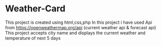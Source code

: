 # Weather-Card

This project is created using html,css,php
In this project i have used Api from https://openweathermap.org/api (current weather api & forecast api)
This project accepts city name and displays the current weather and temperature of next 5 days 
